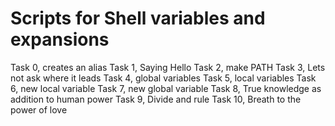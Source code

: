 # Scripts for Shell variables and expansions
Task 0, creates an alias
Task 1, Saying Hello
Task 2, make PATH
Task 3, Lets not ask where it leads
Task 4, global variables
Task 5, local variables
Task 6, new local variable
Task 7, new global variable
Task 8, True knowledge as addition to human power
Task 9, Divide and rule
Task 10, Breath to the power of love

